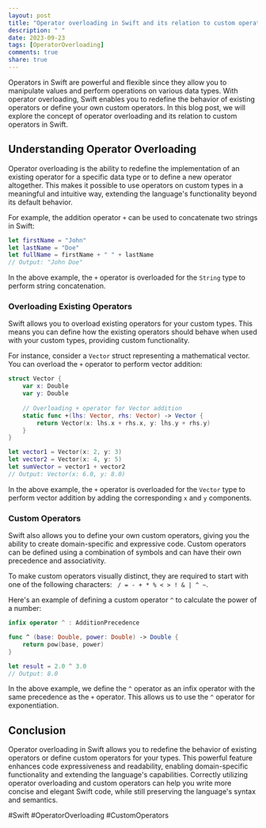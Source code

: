 ```yaml
---
layout: post
title: "Operator overloading in Swift and its relation to custom operators"
description: " "
date: 2023-09-23
tags: [OperatorOverloading]
comments: true
share: true
---
```


Operators in Swift are powerful and flexible since they allow you to manipulate values and perform operations on various data types. With operator overloading, Swift enables you to redefine the behavior of existing operators or define your own custom operators. In this blog post, we will explore the concept of operator overloading and its relation to custom operators in Swift.

## Understanding Operator Overloading

Operator overloading is the ability to redefine the implementation of an existing operator for a specific data type or to define a new operator altogether. This makes it possible to use operators on custom types in a meaningful and intuitive way, extending the language's functionality beyond its default behavior.

For example, the addition operator `+` can be used to concatenate two strings in Swift:

```swift
let firstName = "John"
let lastName = "Doe"
let fullName = firstName + " " + lastName
// Output: "John Doe"
```

In the above example, the `+` operator is overloaded for the `String` type to perform string concatenation.

### Overloading Existing Operators

Swift allows you to overload existing operators for your custom types. This means you can define how the existing operators should behave when used with your custom types, providing custom functionality.

For instance, consider a `Vector` struct representing a mathematical vector. You can overload the `+` operator to perform vector addition:

```swift
struct Vector {
    var x: Double
    var y: Double
    
    // Overloading + operator for Vector addition
    static func +(lhs: Vector, rhs: Vector) -> Vector {
        return Vector(x: lhs.x + rhs.x, y: lhs.y + rhs.y)
    }
}

let vector1 = Vector(x: 2, y: 3)
let vector2 = Vector(x: 4, y: 5)
let sumVector = vector1 + vector2
// Output: Vector(x: 6.0, y: 8.0)
```

In the above example, the `+` operator is overloaded for the `Vector` type to perform vector addition by adding the corresponding `x` and `y` components.

### Custom Operators

Swift also allows you to define your own custom operators, giving you the ability to create domain-specific and expressive code. Custom operators can be defined using a combination of symbols and can have their own precedence and associativity.

To make custom operators visually distinct, they are required to start with one of the following characters: ` / = - + * % < > ! & | ^ ~`. 

Here's an example of defining a custom operator `^` to calculate the power of a number:

```swift
infix operator ^ : AdditionPrecedence

func ^ (base: Double, power: Double) -> Double {
    return pow(base, power)
}

let result = 2.0 ^ 3.0
// Output: 8.0
```

In the above example, we define the `^` operator as an infix operator with the same precedence as the `+` operator. This allows us to use the `^` operator for exponentiation.

## Conclusion

Operator overloading in Swift allows you to redefine the behavior of existing operators or define custom operators for your types. This powerful feature enhances code expressiveness and readability, enabling domain-specific functionality and extending the language's capabilities. Correctly utilizing operator overloading and custom operators can help you write more concise and elegant Swift code, while still preserving the language's syntax and semantics.

#Swift #OperatorOverloading #CustomOperators